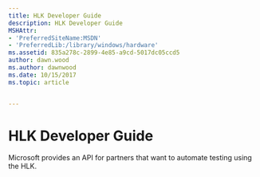 ```yaml
---
title: HLK Developer Guide
description: HLK Developer Guide
MSHAttr:
- 'PreferredSiteName:MSDN'
- 'PreferredLib:/library/windows/hardware'
ms.assetid: 835a278c-2899-4e85-a9cd-5017dc05ccd5
author: dawn.wood
ms.author: dawnwood
ms.date: 10/15/2017
ms.topic: article


---
```


# HLK Developer Guide


Microsoft provides an API for partners that want to automate testing using the HLK.


 

 






